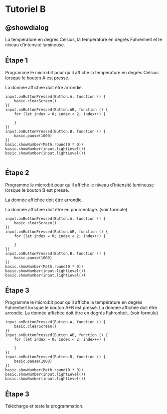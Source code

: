 # Tutoriel B

## @showdialog

La température en degrés Celsius, la température en degrés Fahrenheit et le niveau d'intensité lumineuse.

## Étape 1
Programme le micro:bit pour qu'il affiche la température en degrés Celsius lorsque le bouton A est pressé.

La donnée affichée doit être arrondie.

```blocks
input.onButtonPressed(Button.A, function () {
    basic.clearScreen()
})
input.onButtonPressed(Button.AB, function () {
    for (let index = 0; index < 2; index++) {
        
    }
})
input.onButtonPressed(Button.B, function () {
    basic.pause(1000)
})
basic.showNumber(Math.round(0 * 0))
basic.showNumber(input.lightLevel())
basic.showNumber(input.lightLevel())


```
## Étape 2

Programme le micro:bit pour qu'il affiche le niveau d'intensité lumineuse lorsque le bouton B est pressé.

La donnée affichée doit être arrondie.

La donnée affichée doit être en pourcentage. (voir formule)

```blocks
input.onButtonPressed(Button.A, function () {
    basic.clearScreen()
})
input.onButtonPressed(Button.AB, function () {
    for (let index = 0; index < 2; index++) {
        
    }
})
input.onButtonPressed(Button.B, function () {
    basic.pause(1000)
})
basic.showNumber(Math.round(0 * 0))
basic.showNumber(input.lightLevel())
basic.showNumber(input.lightLevel())
```

## Étape 3

Programme le micro:bit pour qu'il affiche la température en degrés Fahrenheit lorsque le bouton A+B est pressé.
La donnée affichée doit être arrondie.
La donnée affichée doit être en degrés Fahrenheit. (voir formule)

```blocks
input.onButtonPressed(Button.A, function () {
    basic.clearScreen()
})
input.onButtonPressed(Button.AB, function () {
    for (let index = 0; index < 2; index++) {
        
    }
})
input.onButtonPressed(Button.B, function () {
    basic.pause(1000)
})
basic.showNumber(Math.round(0 * 0))
basic.showNumber(input.lightLevel())
basic.showNumber(input.lightLevel())
```
## Étape 3

Télécharge et teste la programmation.

